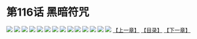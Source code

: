 # 第116话 黑暗符咒
![](https://s2.baozimh.com/scomic/sanyanxiaotianlu-samanhua/0/115-bgeq/1.jpg)
![](https://s2.baozimh.com/scomic/sanyanxiaotianlu-samanhua/0/115-bgeq/2.jpg)
![](https://s2.baozimh.com/scomic/sanyanxiaotianlu-samanhua/0/115-bgeq/3.jpg)
![](https://s2.baozimh.com/scomic/sanyanxiaotianlu-samanhua/0/115-bgeq/4.jpg)
![](https://s2.baozimh.com/scomic/sanyanxiaotianlu-samanhua/0/115-bgeq/5.jpg)
![](https://s2.baozimh.com/scomic/sanyanxiaotianlu-samanhua/0/115-bgeq/6.jpg)
![](https://s2.baozimh.com/scomic/sanyanxiaotianlu-samanhua/0/115-bgeq/7.jpg)
![](https://s2.baozimh.com/scomic/sanyanxiaotianlu-samanhua/0/115-bgeq/8.jpg)
![](https://s2.baozimh.com/scomic/sanyanxiaotianlu-samanhua/0/115-bgeq/9.jpg)
![](https://s2.baozimh.com/scomic/sanyanxiaotianlu-samanhua/0/115-bgeq/10.jpg)
![](https://s2.baozimh.com/scomic/sanyanxiaotianlu-samanhua/0/115-bgeq/11.jpg)
![](https://s2.baozimh.com/scomic/sanyanxiaotianlu-samanhua/0/115-bgeq/12.jpg)
![](https://s2.baozimh.com/scomic/sanyanxiaotianlu-samanhua/0/115-bgeq/13.jpg)
![](https://s2.baozimh.com/scomic/sanyanxiaotianlu-samanhua/0/115-bgeq/14.jpg)
[【上一章】](./115.md)
[【目录】](./README.md)
[【下一章】](./117.md)
